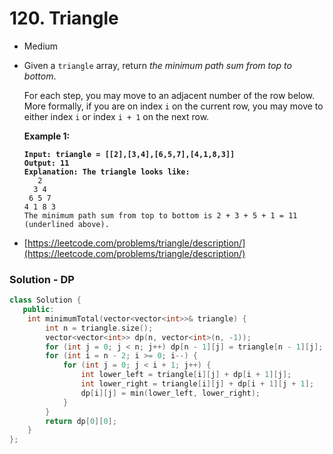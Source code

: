 # 120. Triangle

* Medium
*   Given a `triangle` array, return _the minimum path sum from top to bottom_.

    For each step, you may move to an adjacent number of the row below. More formally, if you are on index `i` on the current row, you may move to either index `i` or index `i + 1` on the next row.

    &#x20;

    **Example 1:**

    <pre><code><strong>Input: triangle = [[2],[3,4],[6,5,7],[4,1,8,3]]
    </strong><strong>Output: 11
    </strong><strong>Explanation: The triangle looks like:
    </strong>   2
      3 4
     6 5 7
    4 1 8 3
    The minimum path sum from top to bottom is 2 + 3 + 5 + 1 = 11 (underlined above).
    </code></pre>


* [https://leetcode.com/problems/triangle/description/](https://leetcode.com/problems/triangle/description/)

### Solution - DP

```cpp
class Solution {
   public:
    int minimumTotal(vector<vector<int>>& triangle) {
        int n = triangle.size();
        vector<vector<int>> dp(n, vector<int>(n, -1));
        for (int j = 0; j < n; j++) dp[n - 1][j] = triangle[n - 1][j];
        for (int i = n - 2; i >= 0; i--) {
            for (int j = 0; j < i + 1; j++) {
                int lower_left = triangle[i][j] + dp[i + 1][j];
                int lower_right = triangle[i][j] + dp[i + 1][j + 1];
                dp[i][j] = min(lower_left, lower_right);
            }
        }
        return dp[0][0];
    }
};
```
